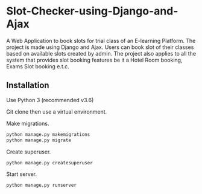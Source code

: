 Slot-Checker-using-Django-and-Ajax
====================
A Web Application to book slots for trial class of an E-learning Platform. The project is made using Django and Ajax. 
Users can book slot of their classes based on available slots created by admin. The project also applies to all the system that provides slot booking features be it a Hotel Room booking, Exams Slot booking e.t.c. 

## Installation
Use Python 3 (recommended v3.6)

Git clone then use a virtual environment.

Make migrations.
```sh
python manage.py makemigrations
python manage.py migrate
```

Create superuser.
```sh
python manage.py createsuperuser
```

Start server.
```sh
python manage.py runserver
```

